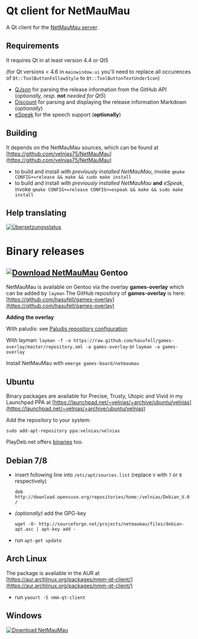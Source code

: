 Qt client for NetMauMau
=======================

A Qt client for the [NetMauMau server](https://github.com/velnias75/NetMauMau).

Requirements
------------

It requires Qt in at least version 4.4 or Qt5

(for Qt versions < 4.6 in `mainwindow.ui` you'll need to replace all occurences of 
`Qt::ToolButtonFollowStyle` to `Qt::ToolButtonTextUnderIcon`)

* [QJson](http://qjson.sourceforge.net/) for parsing the release information from the GitHub API (*optionally, resp.* **not** *needed for Qt5*)
* [Discount](https://github.com/Orc/discount) for parsing and displaying the release information Markdown (*optionally*)
* [eSpeak](http://espeak.sourceforge.net) for the speech support (**optionally**)

Building
--------

It depends on the NetMauMau sources, which can be found at
[https://github.com/velnias75/NetMauMau](https://github.com/velnias75/NetMauMau) 

* to build and install with *previously installed NetMauMau*, invoke `qmake CONFIG+=release && make && sudo make install`
* to build and install with *previously installed NetMauMau* **and** *eSpeak*, invoke `qmake CONFIG+=release CONFIG+=espeak && make && sudo make install`

Help translating
----------------
<a href="https://hosted.weblate.org/engage/netmaumau/?utm_source=widget">
<img src="https://hosted.weblate.org/widgets/netmaumau/-/287x66-white.png" alt="Übersetzungsstatus" />
</a>

Binary releases
===============
[![Download NetMauMau](https://img.shields.io/sourceforge/dm/netmaumau.svg)](https://sourceforge.net/projects/netmaumau/files/latest/download)
Gentoo
------
NetMauMau is available on Gentoo via the overlay **games-overlay** which can be added by `layman`
The GitHub repository of **games-overlay** is here: [https://github.com/hasufell/games-overlay](https://github.com/hasufell/games-overlay)

**Adding the overlay**

With paludis: see [Paludis repository configuration](http://paludis.exherbo.org/configuration/repositories/index.html)

With layman:
```layman -f -o https://raw.github.com/hasufell/games-overlay/master/repository.xml -a games-overlay``` or ```layman -a games-overlay```

Install NetMauMau with `emerge games-board/netmaumau`

Ubuntu
------
Binary packages are available for Precise, Trusty, Utopic and Vivid
in my Launchpad PPA at [https://launchpad.net/~velnias/+archive/ubuntu/velnias](https://launchpad.net/~velnias/+archive/ubuntu/velnias)

Add the repository to your system: 

`sudo add-apt-repository ppa:velnias/velnias`

PlayDeb.net offers [binaries](http://www.playdeb.net/game/NetMauMau) too.

Debian 7/8
--------
* insert following line into `/etc/apt/sources.list` (replace `V` with `7` or `8` respectively)

    `deb http://download.opensuse.org/repositories/home:/velnias/Debian_V.0 /`

* *(optionally)* add the GPG-key

    `wget -O- http://sourceforge.net/projects/netmaumau/files/debian-apt.asc | apt-key add -`

* run `apt-get update` 

Arch Linux
--------
The package is available in the AUR at [https://aur.archlinux.org/packages/nmm-qt-client/](https://aur.archlinux.org/packages/nmm-qt-client/)

* run `yaourt -S nmm-qt-client` 

Windows
-------
[![Download NetMauMau](https://a.fsdn.com/con/app/sf-download-button)](https://sourceforge.net/projects/netmaumau/files/latest/download)

